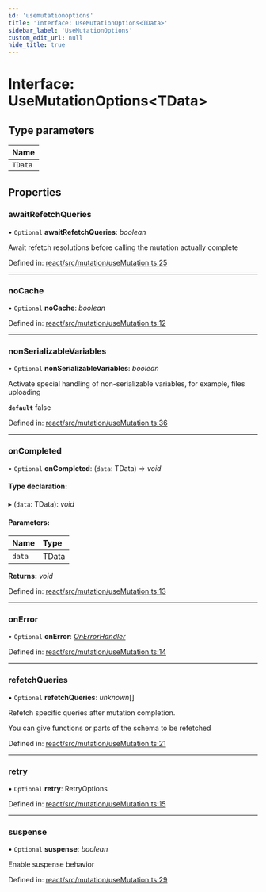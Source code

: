 ```yaml
---
id: 'usemutationoptions'
title: 'Interface: UseMutationOptions<TData>'
sidebar_label: 'UseMutationOptions'
custom_edit_url: null
hide_title: true
---
```


# Interface: UseMutationOptions<TData\>

## Type parameters

| Name    |
| :------ |
| `TData` |

## Properties

### awaitRefetchQueries

• `Optional` **awaitRefetchQueries**: _boolean_

Await refetch resolutions before calling the mutation actually complete

Defined in: [react/src/mutation/useMutation.ts:25](https://github.com/gqless/gqless/blob/master/packages/react/src/mutation/useMutation.ts#L25)

---

### noCache

• `Optional` **noCache**: _boolean_

Defined in: [react/src/mutation/useMutation.ts:12](https://github.com/gqless/gqless/blob/master/packages/react/src/mutation/useMutation.ts#L12)

---

### nonSerializableVariables

• `Optional` **nonSerializableVariables**: _boolean_

Activate special handling of non-serializable variables,
for example, files uploading

**`default`** false

Defined in: [react/src/mutation/useMutation.ts:36](https://github.com/gqless/gqless/blob/master/packages/react/src/mutation/useMutation.ts#L36)

---

### onCompleted

• `Optional` **onCompleted**: (`data`: TData) => _void_

#### Type declaration:

▸ (`data`: TData): _void_

#### Parameters:

| Name   | Type  |
| :----- | :---- |
| `data` | TData |

**Returns:** _void_

Defined in: [react/src/mutation/useMutation.ts:13](https://github.com/gqless/gqless/blob/master/packages/react/src/mutation/useMutation.ts#L13)

---

### onError

• `Optional` **onError**: [_OnErrorHandler_](../modules.md#onerrorhandler)

Defined in: [react/src/mutation/useMutation.ts:14](https://github.com/gqless/gqless/blob/master/packages/react/src/mutation/useMutation.ts#L14)

---

### refetchQueries

• `Optional` **refetchQueries**: _unknown_[]

Refetch specific queries after mutation completion.

You can give functions or parts of the schema to be refetched

Defined in: [react/src/mutation/useMutation.ts:21](https://github.com/gqless/gqless/blob/master/packages/react/src/mutation/useMutation.ts#L21)

---

### retry

• `Optional` **retry**: RetryOptions

Defined in: [react/src/mutation/useMutation.ts:15](https://github.com/gqless/gqless/blob/master/packages/react/src/mutation/useMutation.ts#L15)

---

### suspense

• `Optional` **suspense**: _boolean_

Enable suspense behavior

Defined in: [react/src/mutation/useMutation.ts:29](https://github.com/gqless/gqless/blob/master/packages/react/src/mutation/useMutation.ts#L29)
